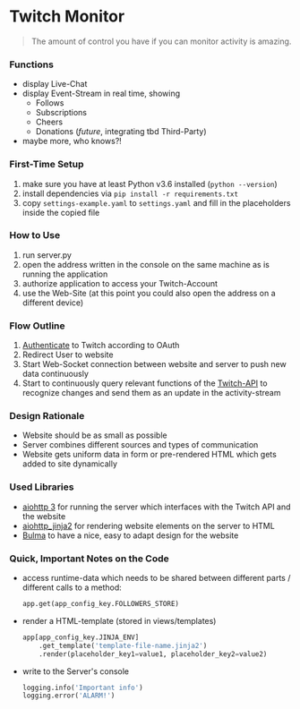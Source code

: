 # Twitch Monitor

> The amount of control you have if you can monitor activity is amazing.


### Functions
- display Live-Chat
- display Event-Stream in real time, showing
    - Follows
    - Subscriptions
    - Cheers
    - Donations (*future*, integrating tbd Third-Party)
- maybe more, who knows?!


### First-Time Setup
1. make sure you have at least Python v3.6 installed (`python --version`)
1. install dependencies via `pip install -r requirements.txt`
1. copy `settings-example.yaml` to `settings.yaml` and fill in the
    placeholders inside the copied file


### How to Use
1. run server.py
1. open the address written in the console on the same machine as is
    running the application
1. authorize application to access your Twitch-Account
1. use the Web-Site (at this point you could also open the address on
    a different device)


### Flow Outline
1. [Authenticate](https://dev.twitch.tv/docs/authentication/) to Twitch
    according to OAuth
1. Redirect User to website
1. Start Web-Socket connection between website and server to push new
    data continuously
1. Start to continuously query relevant functions of the [Twitch-API](https://dev.twitch.tv/docs/api/reference/)
    to recognize changes and send them as an update in the activity-stream


### Design Rationale
- Website should be as small as possible
- Server combines different sources and types of communication
- Website gets uniform data in form or pre-rendered HTML which gets
    added to site dynamically


### Used Libraries
- [aiohttp 3](https://aiohttp.readthedocs.io/en/stable/index.html) for
    running the server which interfaces with the Twitch API and the
    website
- [aiohttp_jinja2](https://aiohttp-jinja2.readthedocs.io/en/stable/index.html)
    for rendering website elements on the server to HTML
- [Bulma](https://bulma.io/documentation/overview) to have a nice, easy
    to adapt design for the website


### Quick, Important Notes on the Code
- access runtime-data which needs to be shared between different parts /
    different calls to a method:
    ```py
    app.get(app_config_key.FOLLOWERS_STORE)
    ```
- render a HTML-template (stored in views/templates)
    ```py
    app[app_config_key.JINJA_ENV]
        .get_template('template-file-name.jinja2')
        .render(placeholder_key1=value1, placeholder_key2=value2)
    ```
- write to the Server's console
    ```py
    logging.info('Important info')
    logging.error('ALARM!')
    ```
